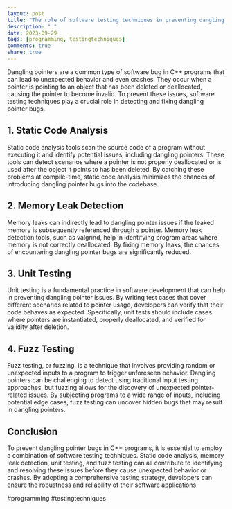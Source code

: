 ```yaml
---
layout: post
title: "The role of software testing techniques in preventing dangling pointers in C++"
description: " "
date: 2023-09-29
tags: [programming, testingtechniques]
comments: true
share: true
---
```


Dangling pointers are a common type of software bug in C++ programs that can lead to unexpected behavior and even crashes. They occur when a pointer is pointing to an object that has been deleted or deallocated, causing the pointer to become invalid. To prevent these issues, software testing techniques play a crucial role in detecting and fixing dangling pointer bugs.

## 1. Static Code Analysis

Static code analysis tools scan the source code of a program without executing it and identify potential issues, including dangling pointers. These tools can detect scenarios where a pointer is not properly deallocated or is used after the object it points to has been deleted. By catching these problems at compile-time, static code analysis minimizes the chances of introducing dangling pointer bugs into the codebase.

## 2. Memory Leak Detection

Memory leaks can indirectly lead to dangling pointer issues if the leaked memory is subsequently referenced through a pointer. Memory leak detection tools, such as valgrind, help in identifying program areas where memory is not correctly deallocated. By fixing memory leaks, the chances of encountering dangling pointer bugs are significantly reduced.

## 3. Unit Testing

Unit testing is a fundamental practice in software development that can help in preventing dangling pointer issues. By writing test cases that cover different scenarios related to pointer usage, developers can verify that their code behaves as expected. Specifically, unit tests should include cases where pointers are instantiated, properly deallocated, and verified for validity after deletion.

## 4. Fuzz Testing

Fuzz testing, or fuzzing, is a technique that involves providing random or unexpected inputs to a program to trigger unforeseen behavior. Dangling pointers can be challenging to detect using traditional input testing approaches, but fuzzing allows for the discovery of unexpected pointer-related issues. By subjecting programs to a wide range of inputs, including potential edge cases, fuzz testing can uncover hidden bugs that may result in dangling pointers.

## Conclusion

To prevent dangling pointer bugs in C++ programs, it is essential to employ a combination of software testing techniques. Static code analysis, memory leak detection, unit testing, and fuzz testing can all contribute to identifying and resolving these issues before they cause unexpected behavior or crashes. By adopting a comprehensive testing strategy, developers can ensure the robustness and reliability of their software applications.

#programming #testingtechniques